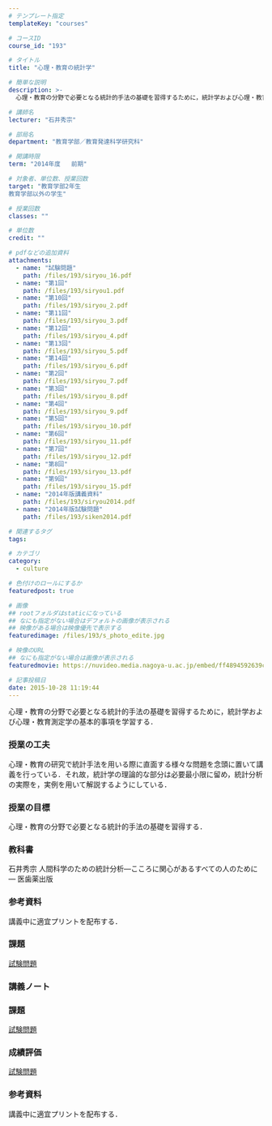 ```yaml
---
# テンプレート指定
templateKey: "courses"

# コースID
course_id: "193"

# タイトル
title: "心理・教育の統計学"

# 簡単な説明
description: >-
  心理・教育の分野で必要となる統計的手法の基礎を習得するために，統計学および心理・教育測定学の基本的事項を学習する．...

# 講師名
lecturer: "石井秀宗"

# 部局名
department: "教育学部／教育発達科学研究科"

# 開講時限
term: "2014年度	前期"

# 対象者、単位数、授業回数
target: "教育学部2年生
教育学部以外の学生"

# 授業回数
classes: ""

# 単位数
credit: ""

# pdfなどの追加資料
attachments: 
  - name: "試験問題" 
    path: /files/193/siryou_16.pdf
  - name: "第1回" 
    path: /files/193/siryou1.pdf
  - name: "第10回" 
    path: /files/193/siryou_2.pdf
  - name: "第11回" 
    path: /files/193/siryou_3.pdf
  - name: "第12回" 
    path: /files/193/siryou_4.pdf
  - name: "第13回" 
    path: /files/193/siryou_5.pdf
  - name: "第14回" 
    path: /files/193/siryou_6.pdf
  - name: "第2回" 
    path: /files/193/siryou_7.pdf
  - name: "第3回" 
    path: /files/193/siryou_8.pdf
  - name: "第4回" 
    path: /files/193/siryou_9.pdf
  - name: "第5回" 
    path: /files/193/siryou_10.pdf
  - name: "第6回" 
    path: /files/193/siryou_11.pdf
  - name: "第7回" 
    path: /files/193/siryou_12.pdf
  - name: "第8回" 
    path: /files/193/siryou_13.pdf
  - name: "第9回" 
    path: /files/193/siryou_15.pdf
  - name: "2014年版講義資料" 
    path: /files/193/siryou2014.pdf
  - name: "2014年版試験問題" 
    path: /files/193/siken2014.pdf

# 関連するタグ
tags:

# カテゴリ
category:
  - culture

# 色付けのロールにするか
featuredpost: true

# 画像
## rootフォルダはstaticになっている
## なにも指定がない場合はデフォルトの画像が表示される
## 映像がある場合は映像優先で表示する
featuredimage: /files/193/s_photo_edite.jpg

# 映像のURL
## なにも指定がない場合は画像が表示される
featuredmovie: https://nuvideo.media.nagoya-u.ac.jp/embed/ff4894592639c48bdb9552f90c2f40327d9bf3f4

# 記事投稿日
date: 2015-10-28 11:19:44
---
```


心理・教育の分野で必要となる統計的手法の基礎を習得するために，統計学および心理・教育測定学の基本的事項を学習する．

### 授業の工夫

心理・教育の研究で統計手法を用いる際に直面する様々な問題を念頭に置いて講義を行っている．それ故，統計学の理論的な部分は必要最小限に留め，統計分析の実際を，実例を用いて解説するようにしている．

### 授業の目標

心理・教育の分野で必要となる統計的手法の基礎を習得する．

### 教科書

石井秀宗 人間科学のための統計分析—こころに関心があるすべての人のために— 医歯薬出版

### 参考資料

講義中に適宜プリントを配布する．

### 課題

[試験問題](/files/193/siken2014.pdf) 

### 講義ノート

[](/files/193/siryou2014.pdf) 

### 課題

[試験問題](/files/193/siken2014.pdf) 

### 成績評価

[試験問題](/files/193/siken2014.pdf) 

### 参考資料

講義中に適宜プリントを配布する．